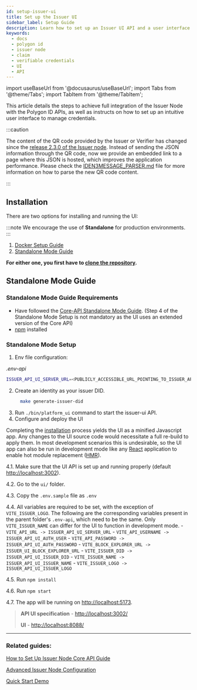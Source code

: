 ```yaml
---
id: setup-issuer-ui
title: Set up the Issuer UI 
sidebar_label: Setup Guide
description: Learn how to set up an Issuer UI API and a user interface.
keywords: 
  - docs
  - polygon id
  - issuer node
  - claim
  - verifiable credentials
  - UI
  - API
---
```


import useBaseUrl from '@docusaurus/useBaseUrl';
import Tabs from '@theme/Tabs';
import TabItem from '@theme/TabItem';

This article details the steps to achieve full integration of the Issuer Node with the Polygon ID APIs, as well as instructs on how to set up an intuitive user interface to manage credentials.

:::caution

The content of the QR code provided by the Issuer or Verifier has changed since the <ins>[release 2.3.0 of the Issuer node](https://github.com/0xPolygonID/issuer-node/releases/tag/v2.3.0)</ins>. Instead of sending the JSON information through the QR code, now we provide an embedded link to a page where this JSON is hosted, which improves the application performance.  Please check the <ins>[IDEN3MESSAGE_PARSER.md](https://github.com/0xPolygonID/polygonid-flutter-sdk/blob/main/IDEN3MESSAGE_PARSER.md)</ins> file for more information on how to parse the new QR code content.

:::

## Installation

There are two options for installing and running the UI:

:::note
We encourage the use of **Standalone** for production environments.
:::


1. [Docker Setup Guide](#https://github.com/0xPolygonID/issuer-node)
2. [Standalone Mode Guide](#standalone-mode-guide)

**For either one, you first have to [clone the repository](https://github.com/0xPolygonID/issuer-node).**


## Standalone Mode Guide

### Standalone Mode Guide Requirements

 - Have followed the [Core-API Standalone Mode Guide](setup-issuer-core.md#standalone-mode-guide). (Step 4 of the Standalone Mode Setup is not mandatory as the UI uses an extended version of the Core API)
 - [npm](https://www.npmjs.com/) installed

### Standalone Mode Setup

1. Env file configuration:
  
  *.env-api*
  ```bash
  ISSUER_API_UI_SERVER_URL=<PUBLICLY_ACCESSIBLE_URL_POINTING_TO_ISSUER_API_UI_SERVER_PORT>
  ```

2. Create an identity as your issuer DID.
    ```bash
      make generate-issuer-did
    ```
3. Run `./bin/platform_ui` command to start the issuer-ui API.
4. Configure and deploy the UI
  
  Completing the [installation](#installation) process yields the UI as a minified Javascript app. Any changes to the UI source code would necessitate a full re-build to apply them. In most development scenarios this is undesirable, so the UI app can also be run in development mode like any [React](https://17.reactjs.org/) application to enable hot module replacement ([HMR](https://webpack.js.org/guides/hot-module-replacement/)).

  4.1. Make sure that the UI API is set up and running properly (default <http://localhost:3002>).
  
  4.2. Go to the `ui/` folder.
  
  4.3. Copy the `.env.sample` file as `.env`
  
  4.4. All variables are required to be set, with the exception of `VITE_ISSUER_LOGO`. The following 
  are the corresponding variables present in the parent folder's `.env-api`, which need to be the same. Only `VITE_ISSUER_NAME` can differ for the UI to function in development mode.
      - `VITE_API_URL -> ISSUER_API_UI_SERVER_URL`
      - `VITE_API_USERNAME -> ISSUER_API_UI_AUTH_USER`
      - `VITE_API_PASSWORD -> ISSUER_API_UI_AUTH_PASSWORD`
      - `VITE_BLOCK_EXPLORER_URL -> ISSUER_UI_BLOCK_EXPLORER_URL`
      - `VITE_ISSUER_DID -> ISSUER_API_UI_ISSUER_DID`
      - `VITE_ISSUER_NAME -> ISSUER_API_UI_ISSUER_NAME`
      - `VITE_ISSUER_LOGO -> ISSUER_API_UI_ISSUER_LOGO`
  
  4.5. Run `npm install`
  
  4.6. Run `npm start`
  
  4.7. The app will be running on <http://localhost:5173>.

> **API UI specification** - [http://localhost:3002/](http://localhost:3002/)
>
> **UI** - [http://localhost:8088/](http://localhost:8088/)
  


---

### Related guides: 

[How to Set Up Issuer Node Core API Guide](setup-issuer-core.md)

[Advanced Issuer Node Configuration](issuer-configuration.md)

[Quick Start Demo](../quick-start-demo.md)
